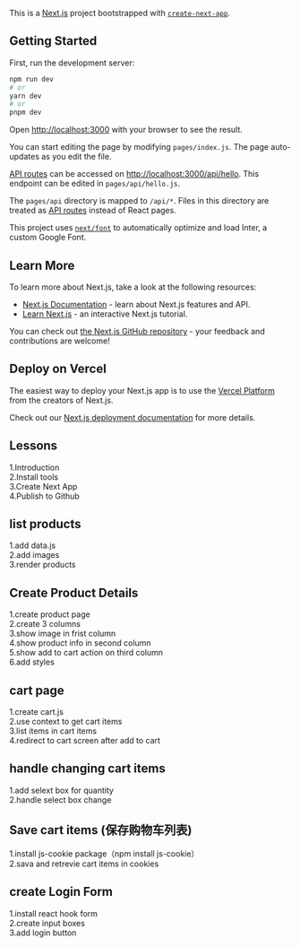This is a [Next.js](https://nextjs.org/) project bootstrapped with [`create-next-app`](https://github.com/vercel/next.js/tree/canary/packages/create-next-app).

## Getting Started

First, run the development server:

```bash
npm run dev
# or
yarn dev
# or
pnpm dev
```

Open [http://localhost:3000](http://localhost:3000) with your browser to see the result.

You can start editing the page by modifying `pages/index.js`. The page auto-updates as you edit the file.

[API routes](https://nextjs.org/docs/api-routes/introduction) can be accessed on [http://localhost:3000/api/hello](http://localhost:3000/api/hello). This endpoint can be edited in `pages/api/hello.js`.

The `pages/api` directory is mapped to `/api/*`. Files in this directory are treated as [API routes](https://nextjs.org/docs/api-routes/introduction) instead of React pages.

This project uses [`next/font`](https://nextjs.org/docs/basic-features/font-optimization) to automatically optimize and load Inter, a custom Google Font.

## Learn More

To learn more about Next.js, take a look at the following resources:

- [Next.js Documentation](https://nextjs.org/docs) - learn about Next.js features and API.
- [Learn Next.js](https://nextjs.org/learn) - an interactive Next.js tutorial.

You can check out [the Next.js GitHub repository](https://github.com/vercel/next.js/) - your feedback and contributions are welcome!

## Deploy on Vercel

The easiest way to deploy your Next.js app is to use the [Vercel Platform](https://vercel.com/new?utm_medium=default-template&filter=next.js&utm_source=create-next-app&utm_campaign=create-next-app-readme) from the creators of Next.js.

Check out our [Next.js deployment documentation](https://nextjs.org/docs/deployment) for more details.

## Lessons
1.Introduction
<br>
2.Install tools
<br>
3.Create Next App
<br>
4.Publish to Github

## list products
1.add data.js
<br>
2.add images
<br>
3.render products

## Create Product Details
1.create product page
<br>
2.create 3 columns
<br>
3.show image in frist column
<br>
4.show product info in second column
<br>
5.show add to cart action on third column
<br>
6.add styles

## cart page
1.create cart.js
<br>
2.use context to get cart items
<br>
3.list items in cart items
<br>
4.redirect to cart screen after add to cart

## handle changing cart items
1.add selext box for quantity
<br>
2.handle select box change

## Save cart items (保存购物车列表)
1.install js-cookie package（npm install js-cookie）
<br>
2.sava and retrevie cart items in cookies

## create Login Form
1.install react hook form
<br>
2.create input boxes
<br>
3.add login button